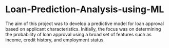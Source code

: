 # Loan-Prediction-Analysis-using-ML
The aim of this project was to develop a predictive model for loan approval based on applicant characteristics. Initially, the focus was on determining the probability of loan approval using a broad set of features such as income, credit history, and employment status.
